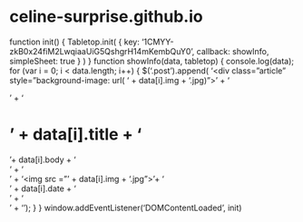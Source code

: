# celine-surprise.github.io

function init() {
Tabletop.init( { key: ‘1CMYY-zkB0x24fiM2LwqiaaUiG5QshgrH14mKembQuY0’,
callback: showInfo,
simpleSheet: true } )
}
function showInfo(data, tabletop) {
console.log(data);
for (var i = 0; i < data.length; i++) {
$(‘.post’).append(
‘<div class=”article” style=”background-image: url( ‘ +
data[i].img + ‘.jpg)”>’ +
‘<div class=”text”>’ +
‘<h1>’ + data[i].title + ‘</h1>’+
data[i].body +
‘</div> ‘ + ‘<div class=”meta-info”>’ + ‘<img src =”’ + data[i].img + ‘.jpg”>’+
‘<div class=”date”>’ + data[i].date + ‘</div>’ +
‘</div>’ +
‘</div>’);
}
}
window.addEventListener(‘DOMContentLoaded’, init)
